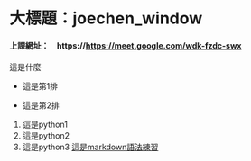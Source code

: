 # 大標題：joechen_window
<!-- ## 這是次標題：這是再興上課時建立的目錄
### 最多有六個類別的標題 -->
#### 上課網址：　https://https://meet.google.com/wdk-fzdc-swx

這是什麼
- 這是第1排
<!-- - 是ul>li -->
- 這是第2排

1. 這是python1
2. 這是python2
3. 這是python3
[這是markdown語法練習](./markdown練習/readme.md)
